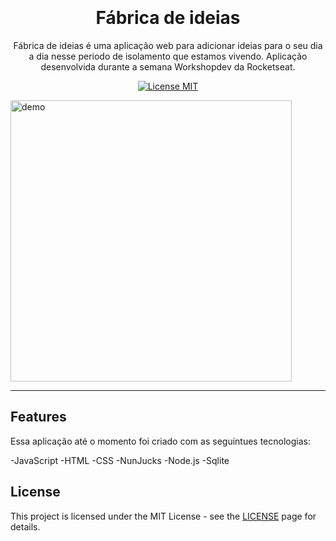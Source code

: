 <h1 align="center">
<br>
<br>
Fábrica de ideias
</h1>

<p align="center">Fábrica de ideias é uma aplicação web para adicionar ideias para o seu dia a dia nesse periodo de isolamento que estamos vivendo. Aplicação desenvolvida durante a semana Workshopdev da Rocketseat.</p>

<p align="center">
  <a href="https://opensource.org/licenses/MIT">
    <img src="https://img.shields.io/badge/License-MIT-blue.svg" alt="License MIT">
  </a>
</p>

[//]: # (Add your gifs/images here:)
<div>
  <img src="/preview/preview-prev.gif" alt="demo" height="450">
</div>

<hr />

## Features
[//]: # 

Essa aplicação até o momento foi criado com as seguintues tecnologias:

-JavaScript
-HTML
-CSS
-NunJucks
-Node.js
-Sqlite


  

## License

This project is licensed under the MIT License - see the [LICENSE](https://opensource.org/licenses/MIT) page for details.
